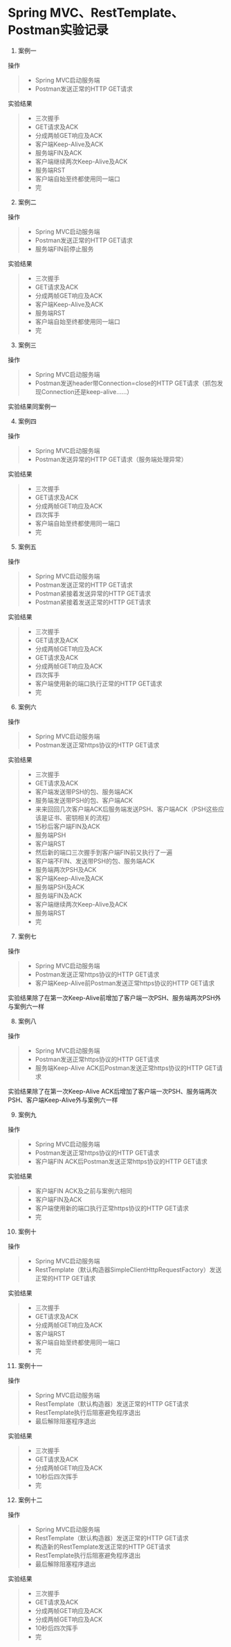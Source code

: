 # Spring MVC、RestTemplate、Postman实验记录

1. 案例一

操作  
> - Spring MVC启动服务端  
> - Postman发送正常的HTTP GET请求

实验结果  
> - 三次握手  
> - GET请求及ACK  
> - 分成两帧GET响应及ACK  
> - 客户端Keep-Alive及ACK  
> - 服务端FIN及ACK  
> - 客户端继续两次Keep-Alive及ACK  
> - 服务端RST  
> - 客户端自始至终都使用同一端口  
> - 完

2. 案例二

操作  
> - Spring MVC启动服务端  
> - Postman发送正常的HTTP GET请求  
> - 服务端FIN前停止服务

实验结果  
> - 三次握手  
> - GET请求及ACK  
> - 分成两帧GET响应及ACK  
> - 客户端Keep-Alive及ACK  
> - 服务端RST  
> - 客户端自始至终都使用同一端口  
> - 完

3. 案例三

操作  
> - Spring MVC启动服务端  
> - Postman发送header带Connection=close的HTTP GET请求（抓包发现Connection还是keep-alive……）

实验结果同案例一

4. 案例四

操作  
> - Spring MVC启动服务端  
> - Postman发送异常的HTTP GET请求（服务端处理异常）

实验结果  
> - 三次握手  
> - GET请求及ACK  
> - 分成两帧GET响应及ACK  
> - 四次挥手  
> - 客户端自始至终都使用同一端口  
> - 完

5. 案例五

操作  
> - Spring MVC启动服务端  
> - Postman发送正常的HTTP GET请求  
> - Postman紧接着发送异常的HTTP GET请求  
> - Postman紧接着发送正常的HTTP GET请求

实验结果  
> - 三次握手  
> - GET请求及ACK  
> - 分成两帧GET响应及ACK  
> - GET请求及ACK  
> - 分成两帧GET响应及ACK  
> - 四次挥手  
> - 客户端使用新的端口执行正常的HTTP GET请求  
> - 完

6. 案例六

操作  
> - Spring MVC启动服务端  
> - Postman发送正常https协议的HTTP GET请求

实验结果  
> - 三次握手  
> - GET请求及ACK  
> - 客户端发送带PSH的包、服务端ACK  
> - 服务端发送带PSH的包、客户端ACK  
> - 来来回回几次客户端ACK后服务端发送PSH、客户端ACK（PSH这些应该是证书、密钥相关的流程）  
> - 15秒后客户端FIN及ACK  
> - 服务端PSH  
> - 客户端RST  
> - 然后新的端口三次握手到客户端FIN前又执行了一遍  
> - 客户端不FIN、发送带PSH的包、服务端ACK  
> - 服务端两次PSH及ACK  
> - 客户端Keep-Alive及ACK  
> - 服务端PSH及ACK  
> - 服务端FIN及ACK  
> - 客户端继续两次Keep-Alive及ACK  
> - 服务端RST  
> - 完

7. 案例七

操作  
> - Spring MVC启动服务端  
> - Postman发送正常https协议的HTTP GET请求  
> - 客户端Keep-Alive前Postman发送正常https协议的HTTP GET请求

实验结果除了在第一次Keep-Alive前增加了客户端一次PSH、服务端两次PSH外与案例六一样

8. 案例八

操作  
> - Spring MVC启动服务端  
> - Postman发送正常https协议的HTTP GET请求  
> - 服务端Keep-Alive ACK后Postman发送正常https协议的HTTP GET请求

实验结果除了在第一次Keep-Alive ACK后增加了客户端一次PSH、服务端两次PSH、客户端Keep-Alive外与案例六一样

9. 案例九

操作  
> - Spring MVC启动服务端  
> - Postman发送正常https协议的HTTP GET请求  
> - 客户端FIN ACK后Postman发送正常https协议的HTTP GET请求

实验结果  
> - 客户端FIN ACK及之前与案例六相同  
> - 客户端FIN及ACK
> - 客户端使用新的端口执行正常https协议的HTTP GET请求  
> - 完

10. 案例十

操作  
> - Spring MVC启动服务端  
> - RestTemplate（默认构造器SimpleClientHttpRequestFactory）发送正常的HTTP GET请求

实验结果  
> - 三次握手  
> - GET请求及ACK  
> - 分成两帧GET响应及ACK  
> - 客户端RST  
> - 客户端自始至终都使用同一端口  
> - 完

11. 案例十一

操作  
> - Spring MVC启动服务端  
> - RestTemplate（默认构造器）发送正常的HTTP GET请求  
> - RestTemplate执行后阻塞避免程序退出  
> - 最后解除阻塞程序退出

实验结果  
> - 三次握手  
> - GET请求及ACK  
> - 分成两帧GET响应及ACK  
> - 10秒后四次挥手  
> - 完

12. 案例十二

操作  
> - Spring MVC启动服务端  
> - RestTemplate（默认构造器）发送正常的HTTP GET请求  
> - 构造新的RestTemplate发送正常的HTTP GET请求  
> - RestTemplate执行后阻塞避免程序退出  
> - 最后解除阻塞程序退出

实验结果  
> - 三次握手  
> - GET请求及ACK  
> - 分成两帧GET响应及ACK  
> - 分成两帧GET响应及ACK  
> - 10秒后四次挥手  
> - 完
